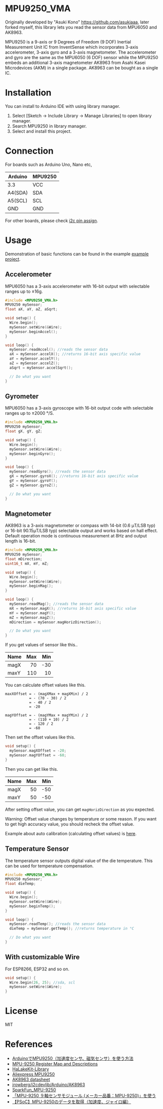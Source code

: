 # MPU9250_VMA
Originally developed by "Asuki Kono" https://github.com/asukiaaa, later forked myself, this library lets you read the sensor data from MPU6050 and AK8963.

MPU9250 is a 9-axis or 9 Degrees of Freedom (9 DOF) Inertial Measurement Unit IC from InventSense which incorporates 3-axis accelerometer, 3-axis gyro and a 3-axis magnetometer. The accelerometer and gyro are the same as the MPU6050 (6 DOF) sensor while the MPU9250 embeds an additional 3-axis magnetometer AK8963 from Asahi Kasei Microdevices (AKM) in a single package. AK8963 can be bought as a single IC.

# Installation
You can install to Arduino IDE with using library manager.

1. Select [Sketch -> Include Library -> Manage Libraries] to open library manager.
2. Search MPU9250 in library manager.
3. Select and install this project.

# Connection
For boards such as Arduino Uno, Nano etc,

| Arduino | MPU9250 |
|---------|---------|
| 3.3     | VCC     |
| A4(SDA) | SDA     |
| A5(SCL) | SCL     |
| GND     | GND     |

For other boards, please check [i2c pin assign](https://www.arduino.cc/en/Reference/Wire).

# Usage
Demonstration of basic functions can be found in the example [example project](https://github.com/asukiaaa/MPU9250_asukiaaa/blob/master/examples/GetData/GetData.ino).

## Accelerometer
MPU6050 has a 3-axis accelerometer with 16-bit output with selectable ranges up to ±16g.
```c
#include <MPU9250_VMA.h>
MPU9250 mySensor;
float aX, aY, aZ, aSqrt;

void setup() {
  Wire.begin();
  mySensor.setWire(&Wire);
  mySensor.beginAccel();
}

void loop() {
  mySensor.readAccel(); //reads the sensor data
  aX = mySensor.accelX(); //returns 16-bit axis specific value
  aY = mySensor.accelY();
  aZ = mySensor.accelZ();
  aSqrt = mySensor.accelSqrt();

  // Do what you want
}
```

## Gyrometer
MPU6050 has a 3-axis gyroscope with 16-bit output code with selectable ranges up to ±2000 °/S.

```c
#include <MPU9250_VMA.h>
MPU9250 mySensor;
float gX, gY, gZ;

void setup() {
  Wire.begin();
  mySensor.setWire(&Wire);
  mySensor.beginGyro();
}

void loop() {
  mySensor.readGyro(); //reads the sensor data
  gX = mySensor.gyroX(); //returns 16-bit axis specific value
  gY = mySensor.gyroY();
  gZ = mySensor.gyroZ();

  // Do what you want
}
```

## Magnetometer
AK8963 is a 3-axis magnetometer or compass with 14-bit (0.6 μT/LSB typ) or 16-bit 90.15μT/LSB typ) selectable output and works based on hall effect. Default operation mode is continuous measurement at 8Hz and output length is 16-bit.
```c
#include <MPU9250_VMA.h>
MPU9250 mySensor;
float mDirection;
uint16_t mX, mY, mZ;

void setup() {
  Wire.begin();
  mySensor.setWire(&Wire);
  mySensor.beginMag();
}

void loop() {
  mySensor.readMag(); //reads the sensor data
  mX = mySensor.magX(); //returns 16-bit axis specific value
  mY = mySensor.magY();
  mZ = mySensor.magZ();
  mDirection = mySensor.magHorizDirection();

  // Do what you want
}
```

If you get values of sensor like this..

Name | Max | Min
-----|----:|----:
magX |  70 | -30
maxY | 110 |  10

You can calculate offset values like this.

```
maxXOffset = - (magXMax + magXMin) / 2
           = - (70 - 30) / 2
           = - 40 / 2
           = -20
```

```
magYOffset = - (magYMax + magYMin) / 2
           = - (110 + 10) / 2
           = - 120 / 2
           = -60
```

Then set the offset values like this.

```c
void setup() {
  mySensor.magXOffset = -20;
  mySensor.magYOffset = -60;
}
```

Then you can get like this.

Name | Max | Min
-----|----:|----:
magX |  50 | -50
maxY |  50 | -50

After setting offset value, you can get `magHorizDirection` as you expected.

Warning: Offset value changes by temperature or some reason. If you want to get high accuracy value, you should recheck the offset value.

Example about auto calibration (calculating offset values) is [here](https://github.com/asukiaaa/MPU9250_asukiaaa/blob/master/examples/GetMagOffset/GetMagOffset.ino).

## Temperature Sensor

The temperature sensor outputs digital value of the die temperature. This can be used for temperature compensation.

```c
#include <MPU9250_VMA.h>
MPU9250 mySensor;
float dieTemp;

void setup() {
  Wire.begin();
  mySensor.setWire(&Wire);
  mySensor.beginTemp();
}

void loop() {
  mySensor.readTemp(); //reads the sensor data
  dieTemp = mySensor.getTemp(); //returns temperature in °C

  // Do what you want
}
```

## With customizable Wire
For ESP8266, ESP32 and so on.

```c
void setup() {
  Wire.begin(26, 25); //sda, scl
  mySensor.setWire(&Wire);
}
```

# License
MIT

# References
- [ArduinoでMPU9250（加速度センサ、磁気センサ）を使う方法](http://asukiaaa.blogspot.jp/2017/07/arduinompu9250.html)
- [MPU-9250 Register Map and Descriptions](https://cdn.sparkfun.com/assets/learn_tutorials/5/5/0/MPU-9250-Register-Map.pdf)
- [HaLakeKit-Library](https://github.com/nyampass/HaLakeKit-Library)
- [Aliexpress MPU9250](https://www.aliexpress.com/wholesale?catId=0&initiative_id=AS_20170706234529&SearchText=MPU9250)
- [AK8963 datasheet](https://strawberry-linux.com/pub/AK8963.pdf)
- [jrowberg/i2cdevlib/Arduino/AK8963](https://github.com/jrowberg/i2cdevlib/tree/master/Arduino/AK8963)
- [SparkFun_MPU-9250](https://github.com/sparkfun/SparkFun_MPU-9250_Breakout_Arduino_Library/blob/master/src/MPU9250.cpp)
- [「MPU-9250 ９軸センサモジュール (メーカー品番：MPU-9250)」を使う](https://qiita.com/boyaki_machine/items/915f7730c737f2a5cc79)
- [【PSoC】MPU-9250のデータを取得（加速度、ジャイロ編）](http://amamitokachi.com/2017/04/12/post-71/)
